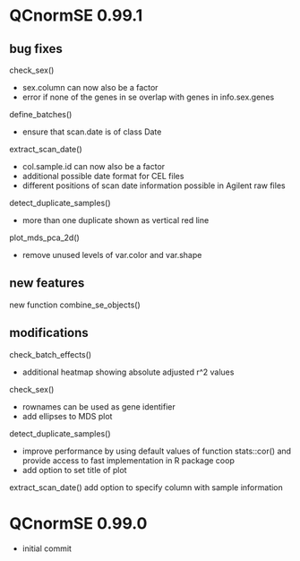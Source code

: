 
# QCnormSE 0.99.1

## bug fixes

check_sex()
- sex.column can now also be a factor
- error if none of the genes in se overlap with genes in info.sex.genes

define_batches()
- ensure that scan.date is of class Date

extract_scan_date()
- col.sample.id can now also be a factor
- additional possible date format for CEL files
- different positions of scan date information possible in Agilent raw files

detect_duplicate_samples()
- more than one duplicate shown as vertical red line

plot_mds_pca_2d()
- remove unused levels of var.color and var.shape

## new features

new function combine_se_objects()

## modifications

check_batch_effects()
- additional heatmap showing absolute adjusted r^2 values

check_sex()
- rownames can be used as gene identifier
- add ellipses to MDS plot

detect_duplicate_samples()
- improve performance by using default values of function stats::cor() and 
provide access to fast implementation in R package coop
- add option to set title of plot

extract_scan_date()
add option to specify column with sample information


# QCnormSE 0.99.0

- initial commit
